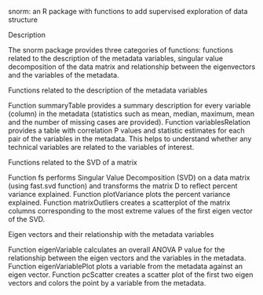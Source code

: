 snorm: an R package with functions to add supervised  exploration of data structure

Description

The snorm package provides three categories of functions: functions related to the description of the metadata variables, singular value decomposition of the data matrix and relationship between the eigenvectors and the variables of the metadata.

Functions related to the description of the metadata variables

Function summaryTable provides a summary description for every variable (column) in the metadata (statistics such as mean, median, maximum, mean and the number of missing cases are provided). Function variablesRelation provides a table with correlation P values and statistic estimates for each pair of the variables in the metadata. This helps to understand whether any technical variables are related to the variables of interest.

Functions related to the SVD of a matrix

Function fs performs Singular Value Decomposition (SVD) on a data matrix (using fast.svd function) and transforms the matrix D to reflect percent variance explained. Function plotVariance plots the percent variance explained. Function matrixOutliers creates a scatterplot of the matrix columns corresponding to the most extreme values of the first eigen vector of the SVD.

Eigen vectors and their relationship with the metadata variables

Function eigenVariable calculates an overall ANOVA P value for the relationship between the eigen vectors and the variables in the metadata. Function eigenVariablePlot plots a variable from the metadata against an eigen vector. Function pcScatter creates a scatter plot of the first two eigen vectors and colors the point by a variable from the metadata.

